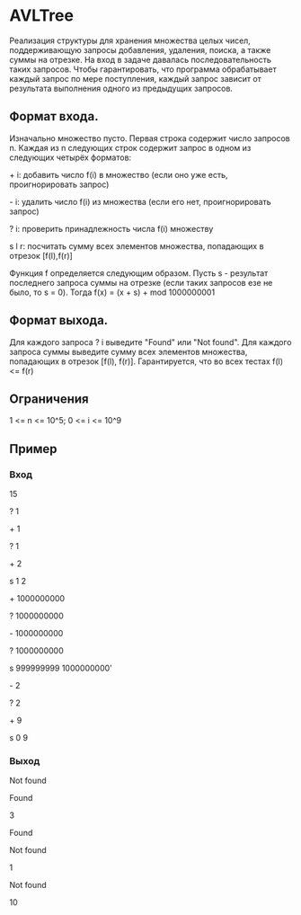 # AVLTree

Реализация структуры для хранения множества целых чисел, поддерживающую запросы добавления, удаления, поиска, а также суммы на отрезке. На вход в задаче давалась последовательность таких запросов. Чтобы гарантировать, что программа обрабатывает каждый запрос по мере поступления, каждый запрос зависит от результата выполнения одного из предыдущих запросов.

## Формат входа. 
Изначально множество пусто. Первая строка содержит число запросов n. Каждая из n следующих строк содержит запрос в одном из следующих четырёх форматов:

\+ i: добавить число f(i) в множество (если оно уже есть, проигнорировать запрос)

\- i: удалить число f(i) из множества (если его нет, проигнорировать запрос)

? i: проверить принадлежность числа f(i) множеству

s l r: посчитать сумму всех элементов множества, попадающих в отрезок [f(l),f(r)]

Функция f определяется следующим образом. Пусть s - результат последнего запроса суммы на отрезке (если таких запросов езе не было, то s = 0). Тогда f(x) = (x + s) + mod 1000000001

## Формат выхода.
Для каждого запроса ? i выведите "Found" или "Not found". Для каждого запроса суммы выведите сумму всех элементов множества, попадающих в отрезок [f(l), f(r)]. Гарантируется, что во всех тестах f(l) <= f(r)

## Ограничения
1 <= n <= 10^5; 0 <= i <= 10^9

## Пример
### Вход
15

? 1

\+ 1

? 1

\+ 2

s 1 2

\+ 1000000000

? 1000000000

\- 1000000000

? 1000000000

s 999999999 1000000000'

\- 2

? 2

\+ 9

s 0 9
### Выход
Not found

Found

3

Found

Not found

1

Not found

10
